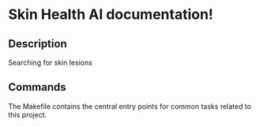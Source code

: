 # Skin Health AI documentation!

## Description

Searching for skin lesions

## Commands

The Makefile contains the central entry points for common tasks related to this project.
